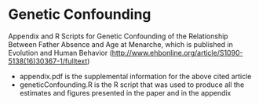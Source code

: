 # Genetic Confounding
Appendix and R Scripts for Genetic Confounding of the Relationship Between Father Absence and Age at Menarche, which is published in Evolution and Human Behavior (http://www.ehbonline.org/article/S1090-5138(16)30367-1/fulltext)

- appendix.pdf is the supplemental information for the above cited article
- geneticConfounding.R is the R script that was used to produce all the estimates and figures presented in the paper and in the appendix
